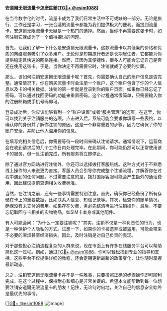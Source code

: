 **安道爾无限流量卡怎麽註銷[[TG💪+ @esim1088](https://t.me/s/esim1088)]**

在当今数字化的时代，流量卡成为了我们日常生活中不可或缺的一部分。无论是旅行、工作还是学习，一张合适的流量卡都能为我们提供极大的便利。而提到流量卡，安道爾无限流量卡无疑是一个热门的选择。然而，当你不再需要这张卡时，如何注销它就成为了一个值得探讨的问题。

首先，让我们了解一下什么是安道爾无限流量卡。这款流量卡以其低廉的价格和优质的网络服务吸引了众多用户。无论你是短期旅行者还是长期居住者，它都能为你提供稳定且快速的网络连接。然而，正因为其便捷性，很多人可能会忘记自己是否还在使用这张卡。于是，当你决定不再需要它时，注销就成了必要的步骤。

那么，该如何注销安道爾无限流量卡呢？首先，你需要确认自己的账户信息是否完整。通常情况下，你在购买流量卡时会注册一个账户，这个账户包含了你的个人信息以及卡的相关数据。注销的第一步就是登录到你的账户页面。如果你已经忘记了密码，可以通过找回密码的功能来重置密码。这个过程通常很简单，只需要输入你的注册邮箱或手机号码即可。

登录成功后，你应该能够看到一个“账户设置”或者“服务管理”的选项。在这里，你可以找到关于注销服务的选项。点击进入后，系统可能会要求你填写一些表格，以确认你的身份并了解你注销的原因。这是一个非常重要的步骤，因为它确保了你的账户安全，并防止他人滥用你的信息。

在填写完相关信息后，你需要等待一段时间来确认注销请求。通常情况下，运营商会在收到请求后的几个工作日内处理完毕。在此期间，你可能仍然可以正常使用该卡的服务，但一旦注销完成，所有服务将立即停止。

除了通过官方网站进行注销外，你还可以选择拨打客服热线。这种方式对于不熟悉线上操作的人来说更为直接。客服人员会引导你完成整个注销流程，并解答你在过程中遇到的任何问题。不过需要注意的是，拨打国际客服可能会产生额外的通话费用，因此建议提前查询相关收费标准。

当然，在注销之前，还有一些事情需要特别注意。首先，确保你已经备份了所有存储在卡上的重要数据，比如联系人信息、短信记录等。其次，检查你的账单情况，确保没有未支付的费用。如果存在欠费，务必先结清再进行注销操作。最后，不要忘记取回与卡相关的实物物品，如SIM卡本身或其他配件。

有人可能会问：“为什么一定要注销呢？”其实，注销不仅是一种负责任的行为，也是一种保护个人隐私的方式。试想一下，如果你的卡被遗弃或被盗用，可能会带来不必要的麻烦甚至经济损失。因此，及时注销是对自己负责的表现。

对于那些担心注销流程复杂的人群来说，现在市面上有许多在线服务平台可以帮助简化这一过程。例如，通过[TG💪+ @esim1088](https://t.me/s/esim1088)，你可以轻松找到专业的指导和支持。这些平台不仅提供详细的教程，还会定期更新最新的政策变化，让你随时掌握最新动态。

总之，注销安道爾无限流量卡并不是一件难事，只要按照正确的步骤操作即可顺利完成。在这个过程中，保持耐心和细心是非常关键的。希望本文能帮助到每一位想要注销安道爾无限流量卡的朋友！记住，无论何时何地，关注自己的信息安全始终是最优先的事情。

[[TG💪+ @esim1088](https://t.me/s/esim1088) ![Image](https://i.postimg.cc/4NQfJmqS/Snipaste-2025-05-13-00-14-12.png)]
